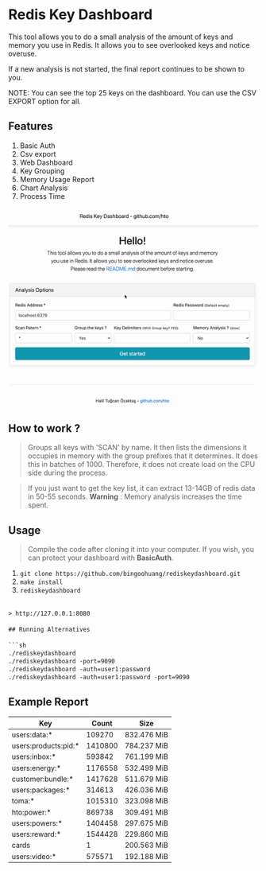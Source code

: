 # Redis Key Dashboard

This tool allows you to do a small analysis of the amount of keys and memory you use in Redis. It allows you to see overlooked keys and notice overuse.

If a new analysis is not started, the final report continues to be shown to you.

NOTE: You can see the top 25 keys on the dashboard. You can use the CSV EXPORT option for all.

## Features

1. Basic Auth
1. Csv export
1. Web Dashboard
1. Key Grouping
1. Memory Usage Report
1. Chart Analysis
1. Process Time

![Demo Gif](docs/demo.gif)

## How to work ?

> Groups all keys with 'SCAN' by name. It then lists the dimensions it occupies in memory with the group prefixes that it determines. It does this in batches of 1000. Therefore, it does not create load on the CPU side during the process.

> If you just want to get the key list, it can extract 13-14GB of redis data in 50-55 seconds. **Warning** : Memory analysis increases the time spent.

## Usage

> Compile the code after cloning it into your computer. If you wish, you can protect your dashboard with **BasicAuth**.

1. `git clone https://github.com/bingoohuang/rediskeydashboard.git`
1. `make install`
1. `rediskeydashboard`
```

> http://127.0.0.1:8080

## Running Alternatives

```sh
./rediskeydashboard
./rediskeydashboard -port=9090
./rediskeydashboard -auth=user1:password
./rediskeydashboard -auth=user1:password -port=9090
```

## Example Report

| Key                   | Count   | Size       |
| --------------------- | ------- | ---------- |
| users:data:\*         | 109270  | 832.476 MiB |
| users:products:pid:\* | 1410800 | 784.237 MiB |
| users:inbox:\*        | 593842  | 761.199 MiB |
| users:energy:\*       | 1176558 | 532.499 MiB |
| customer:bundle:\*    | 1417628 | 511.679 MiB |
| users:packages:\*     | 314613  | 426.036 MiB |
| toma:\*               | 1015310 | 323.098 MiB |
| hto:power:\*          | 869738  | 309.491 MiB |
| users:powers:\*       | 1404458 | 297.675 MiB |
| users:reward:\*       | 1544428 | 229.860 MiB |
| cards                 | 1       | 200.563 MiB |
| users:video:\*        | 575571  | 192.188 MiB |
